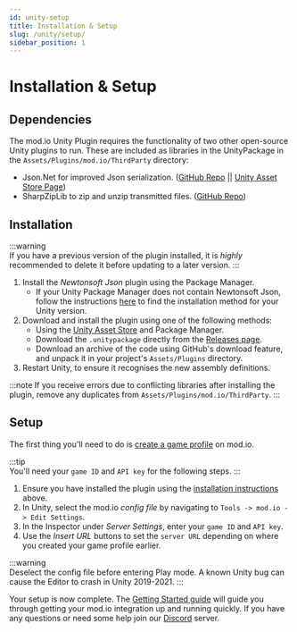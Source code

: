 ```yaml
---
id: unity-setup
title: Installation & Setup
slug: /unity/setup/
sidebar_position: 1
---
```


# Installation & Setup

## Dependencies
The mod.io Unity Plugin requires the functionality of two other open-source Unity plugins to run. These are included as libraries in the UnityPackage in the `Assets/Plugins/mod.io/ThirdParty` directory:
* Json.Net for improved Json serialization. ([GitHub Repo](https://github.com/SaladLab/Json.Net.Unity3D) || [Unity Asset Store Page](https://assetstore.unity.com/packages/tools/input-management/json-net-for-unity-11347))
* SharpZipLib to zip and unzip transmitted files. ([GitHub Repo](https://github.com/icsharpcode/SharpZipLib))

## Installation

:::warning  
If you have a previous version of the plugin installed, it is _highly_ recommended to delete it before updating to a later version.
:::

1. Install the *Newtonsoft Json* plugin using the Package Manager.
   - If your Unity Package Manager does not contain Newtonsoft Json, follow the instructions [here](https://github.com/applejag/Newtonsoft.Json-for-Unity/wiki/Install-official-via-UPM#installing-the-package-via-upm-window) to find the installation method for your Unity version.
2. Download and install the plugin using one of the following methods:
   - Using the [Unity Asset Store](https://assetstore.unity.com/packages/tools/integration/mod-browser-manager-by-mod-io-138866) and Package Manager.
   - Download the `.unitypackage` directly from the [Releases page](https://github.com/modio/modio-unity/releases).
   - Download an archive of the code using GitHub's download feature, and unpack it in your project's `Assets/Plugins` directory.
3. Restart Unity, to ensure it recognises the new assembly definitions.

:::note 
If you receive errors due to conflicting libraries after installing the plugin, remove any duplicates from `Assets/Plugins/mod.io/ThirdParty`.
:::

## Setup

The first thing you'll need to do is [create a game profile](https://mod.io/g/add) on mod.io.

:::tip  
You'll need your `game ID` and `API key` for the following steps.
:::

1. Ensure you have installed the plugin using the [installation instructions](#installation) above.
2. In Unity, select the mod.io *config file* by navigating to `Tools -> mod.io -> Edit Settings`.
3. In the Inspector under *Server Settings*, enter your `game ID` and `API key`.
4. Use the *Insert URL* buttons to set the `server URL` depending on where you created your game profile earlier.

:::warning  
Deselect the config file before entering Play mode. A known Unity bug can cause the Editor to crash in Unity 2019-2021.
:::

Your setup is now complete. The [Getting Started guide](/unity/getting-started/) will guide you through getting your mod.io integration up and running quickly. If you have any questions or need some help join our [Discord](https://discord.mod.io) server.